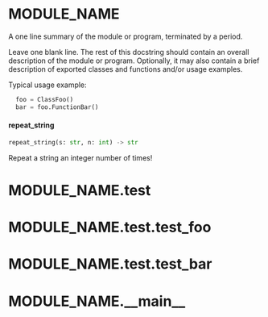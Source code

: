 <a name="MODULE_NAME"></a>
# MODULE\_NAME

A one line summary of the module or program, terminated by a period.

Leave one blank line.  The rest of this docstring should contain an
overall description of the module or program.  Optionally, it may also
contain a brief description of exported classes and functions and/or usage
examples.

  Typical usage example:

```python
  foo = ClassFoo()
  bar = foo.FunctionBar()
```

<a name="MODULE_NAME.repeat_string"></a>
#### repeat\_string

```python
repeat_string(s: str, n: int) -> str
```

Repeat a string an integer number of times!

<a name="MODULE_NAME.test"></a>
# MODULE\_NAME.test

<a name="MODULE_NAME.test.test_foo"></a>
# MODULE\_NAME.test.test\_foo

<a name="MODULE_NAME.test.test_bar"></a>
# MODULE\_NAME.test.test\_bar

<a name="MODULE_NAME.__main__"></a>
# MODULE\_NAME.\_\_main\_\_

